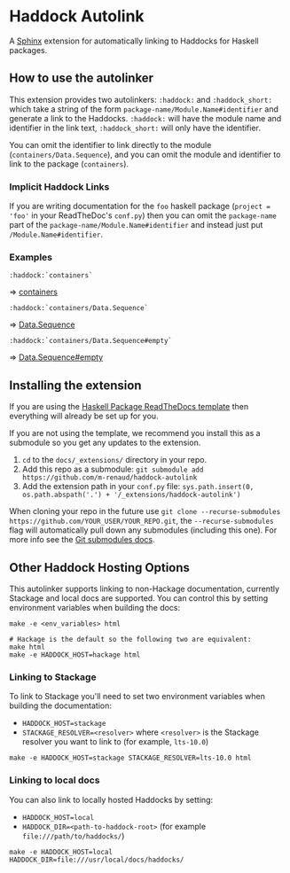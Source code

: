 # Haddock Autolink

A [Sphinx](www.sphinx-doc.org) extension for automatically linking to Haddocks
for Haskell packages.

## How to use the autolinker

This extension provides two autolinkers: `:haddock:` and `:haddock_short:` which
take a string of the form `package-name/Module.Name#identifier` and generate a
link to the Haddocks. `:haddock:` will have the module name and identifier in
the link text, `:haddock_short:` will only have the identifier.

You can omit the identifier to link directly to the module
(`containers/Data.Sequence`), and you can omit the module and identifier to link
to the package (`containers`).


### Implicit Haddock Links

If you are writing documentation for the `foo` haskell package (`project =
'foo'` in your ReadTheDoc's `conf.py`) then you can omit the `package-name` part
of the `package-name/Module.Name#identifier` and instead just put
`/Module.Name#identifier`.


### Examples

```
:haddock:`containers`
```
=> [containers](https://hackage.haskell.org/package/containers)

```
:haddock:`containers/Data.Sequence`
```
=> [Data.Sequence](https://hackage.haskell.org/package/containers/docs/Data-Sequence.html)

```
:haddock:`containers/Data.Sequence#empty`
```
=> [Data.Sequence#empty](https://hackage.haskell.org/package/containers/docs/Data-Sequence.html#v:empty)


## Installing the extension

If you are using the [Haskell Package ReadTheDocs
template](https://github.com/m-renaud/haskell-rtd-template) then everything will
already be set up for you.

If you are not using the template, we recommend you install this as a submodule
so you get any updates to the extension.

1. `cd` to the `docs/_extensions/` directory in your repo.
2. Add this repo as a submodule: `git submodule add
   https://github.com/m-renaud/haddock-autolink`
3. Add the extension path in your `conf.py` file:
   `sys.path.insert(0, os.path.abspath('.') + '/_extensions/haddock-autolink')`

When cloning your repo in the future use `git clone --recurse-submodules
https://github.com/YOUR_USER/YOUR_REPO.git`, the `--recurse-submodules` flag
will automatically pull down any submodules (including this one). For more info
see the [Git submodules
docs](https://git-scm.com/book/en/v2/Git-Tools-Submodules).


## Other Haddock Hosting Options

This autolinker supports linking to non-Hackage documentation, currently
Stackage and local docs are supported. You can control this by setting
environment variables when building the docs:

```shell
make -e <env_variables> html

# Hackage is the default so the following two are equivalent:
make html
make -e HADDOCK_HOST=hackage html
```

### Linking to Stackage

To link to Stackage you'll need to set two environment variables when building
the documentation:

- `HADDOCK_HOST=stackage`
- `STACKAGE_RESOLVER=<resolver>` where `<resolver>` is the Stackage resolver you
  want to link to (for example, `lts-10.0`)

```shell
make -e HADDOCK_HOST=stackage STACKAGE_RESOLVER=lts-10.0 html
```


### Linking to local docs

You can also link to locally hosted Haddocks by setting:

- `HADDOCK_HOST=local`
- `HADDOCK_DIR=<path-to-haddock-root>` (for example `file:///path/to/haddocks/`)

```shell
make -e HADDOCK_HOST=local HADDOCK_DIR=file:///usr/local/docs/haddocks/
```
